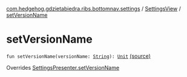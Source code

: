 [com.hedgehog.gdzietabiedra.ribs.bottomnav.settings](../index.md) / [SettingsView](index.md) / [setVersionName](./set-version-name.md)

# setVersionName

`fun setVersionName(versionName: `[`String`](https://kotlinlang.org/api/latest/jvm/stdlib/kotlin/-string/index.html)`): `[`Unit`](https://kotlinlang.org/api/latest/jvm/stdlib/kotlin/-unit/index.html) [(source)](https://github.com/asvid/GdzieTaBiedra/tree/master/app/src/main/java/com/hedgehog/gdzietabiedra/ribs/bottomnav/settings/SettingsView.kt#L96)

Overrides [SettingsPresenter.setVersionName](../-settings-interactor/-settings-presenter/set-version-name.md)

